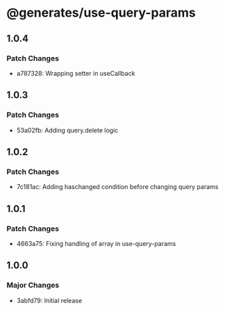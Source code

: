 # @generates/use-query-params

## 1.0.4

### Patch Changes

- a787328: Wrapping setter in useCallback

## 1.0.3

### Patch Changes

- 53a02fb: Adding query.delete logic

## 1.0.2

### Patch Changes

- 7c181ac: Adding haschanged condition before changing query params

## 1.0.1

### Patch Changes

- 4663a75: Fixing handling of array in use-query-params

## 1.0.0

### Major Changes

- 3abfd79: Initial release
